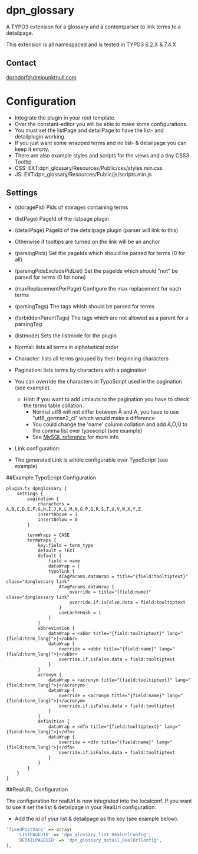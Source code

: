 # dpn_glossary

A TYPO3 extension for a glossary and a contentparser to link terms to a detailpage.

This extension is all namespaced and is tested in TYPO3 6.2.X & 7.4.X

## Contact
<dorndorf@dreipunktnull.com>

# Configuration

- Integrate the plugin in your root template.
- Over the constant-editor you will be able to make some configurations.
- You must set the listPage and detailPage to have the list- and detailplugin working.
 - If you just want some wrapped terms and no list- & detailpage you can keep it empty.
- There are also example styles and scripts for the views and a tiny CSS3 Tooltip
 - CSS: EXT:dpn_glossary/Resources/Public/css/styles.min.css
 - JS:  EXT:dpn_glossary/Resources/Public/js/scripts.min.js

## Settings

- (storagePid) Pids of storages containing terms
- (listPage) PageId of the listpage plugin
- (detailPage) PageId of the detailpage plugin (parser will link to this)
 - Otherwise if tooltips are turned on the link will be an anchor
- (parsingPids) Set the pageIds which should be parsed for terms (0 for all)
- (parsingPidsExcludePidList) Set the pageIds which should "not" be parsed for terms (0 for none)
- (maxReplacementPerPage) Configure the max replacement for each terms
- (parsingTags) The tags whish should be parsed for terms
- (forbiddenParentTags) The tags which are not allowed as a parent for a parsingTag
- (listmode) Sets the listmode for the plugin
 - Normal: lists all terms in alphabetical order
 - Character: lists all terms grouped by their beginning characters
 - Pagination: lists terms by characters with a pagination
  - You can override the characters in TypoScript used in the pagination (see example).
    - Hint: if you want to add umlauts to the pagination you have to check the terms table collation.
      - Normal utf8 will not differ between Ä and A, you have to use "utf8_german2_ci" which would make a difference
      - You could change the 'name' column collation and add Ä,Ö,Ü to the comma list over typoscript (see example)
      - See [MySQL reference](http://dev.mysql.com/doc/refman/5.7/en/charset-collation-effect.html) for more info

- Link configuration:
 - The generated Link is whole configurable over TypoScript (see example).

##Example TypoScript Configuration
```TypoScript
plugin.tx_dpnglossary {
    settings {
		pagination {
			characters = A,B,C,D,E,F,G,H,I,J,K,L,M,N,O,P,Q,R,S,T,U,V,W,X,Y,Z
			insertAbove = 1
			insertBelow = 0
		}

		termWraps = CASE
		termWraps {
			key.field = term_type
			default = TEXT
			default {
				field = name
				dataWrap = |
				typolink {
					ATagParams.dataWrap = title="{field:tooltiptext}" class="dpnglossary link"
					ATagParams.dataWrap {
						override = title="{field:name}" class="dpnglossary link"
						override.if.isFalse.data = field:tooltiptext
					}
					useCacheHash = 1
				}
			}
			abbreviation {
				dataWrap = <abbr title="{field:tooltiptext}" lang="{field:term_lang}">|</abbr>
				dataWrap {
					override = <abbr title="{field:name}" lang="{field:term_lang}">|</abbr>
					override.if.isFalse.data = field:tooltiptext
				}
			}
			acronym {
				dataWrap = <acronym title="{field:tooltiptext}" lang="{field:term_lang}">|</acronym>
				dataWrap {
					override = <acronym title="{field:name}" lang="{field:term_lang}">|</acronym>
					override.if.isFalse.data = field:tooltiptext
				}
			}
			definition {
				dataWrap = <dfn title="{field:tooltiptext}" lang="{field:term_lang}">|</dfn>
				dataWrap {
					override = <dfn title="{field:name}" lang="{field:term_lang}">|</dfn>
					override.if.isFalse.data = field:tooltiptext
				}
			}
		}
	}
}
```

##RealURL Configuration

The configuration for realUrl is now integrated into the localconf.
If you want to use it set the list & detailpage in your RealUrl configuration.
- Add the id of your list & detailpage as the key (see example below).
```PHP
'fixedPostVars' => array(
	'LISTPAGEUID' => 'dpn_glossary_list_RealUrlConfig',
	'DETAILPAGEUID' => 'dpn_glossary_detail_RealUrlConfig',
),
```
